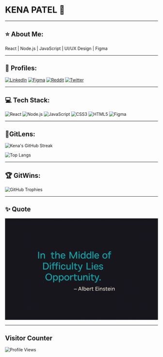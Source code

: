 
# KENA PATEL 🐯

---

## ⭐️ About Me:

React | Node.js | JavaScript | UI/UX Design | Figma

---

## 👤 Profiles:

[![LinkedIn](https://img.shields.io/badge/LinkedIn-%230077B5.svg?logo=linkedin&logoColor=white)]( http://www.linkedin.com/in/thekenapatel) 
[![Figma](https://img.shields.io/badge/Figma-%23F24E1E.svg?logo=figma&logoColor=white)](https://figma.com/@kenapatel)
[![Reddit](https://img.shields.io/badge/Reddit-%23FF4500.svg?logo=Reddit&logoColor=white)](https://www.reddit.com/user/thekenapatel) 
[![Twitter](https://img.shields.io/badge/Twitter-%231DA1F2.svg?logo=Twitter&logoColor=white)](https://x.com/thekenapatel)

---

## 💻 Tech Stack:

![React](https://img.shields.io/badge/react-%2320232a.svg?style=for-the-badge&logo=react&logoColor=%2361DAFB) 
![Node.js](https://img.shields.io/badge/Node.js-339933?style=for-the-badge&logo=nodedotjs&logoColor=white) 
![JavaScript](https://img.shields.io/badge/javascript-%23323330.svg?style=for-the-badge&logo=javascript&logoColor=%23F7DF1E) 
![CSS3](https://img.shields.io/badge/css3-%231572B6.svg?style=for-the-badge&logo=css3&logoColor=white) 
![HTML5](https://img.shields.io/badge/html5-%23E34F26.svg?style=for-the-badge&logo=html5&logoColor=white) 
![Figma](https://img.shields.io/badge/Figma-%23F24E1E.svg?style=for-the-badge&logo=figma&logoColor=white)

---

## 🧬GitLens:

![Kena's GitHub Streak](https://github-readme-streak-stats.herokuapp.com/?user=thekenapatel&theme=dark&hide_border=false)

![Top Langs](https://github-readme-stats.vercel.app/api/top-langs/?username=thekenapatel&theme=dark&hide_border=false&layout=compact)

---

## 🏆 GitWins:

![GitHub Trophies](https://github-profile-trophy.vercel.app/?username=thekenapatel&no-frame=false&no-bg=false&margin-w=4)

---

## ✨ Quote

![Dev Quote](https://github.com/thekenapatel/thekenapatel/blob/main/devquote.png?raw=true)


---

## Visitor Counter

![Profile Views](https://komarev.com/ghpvc/?username=thekenapatel&color=blue&margin-w=8)



